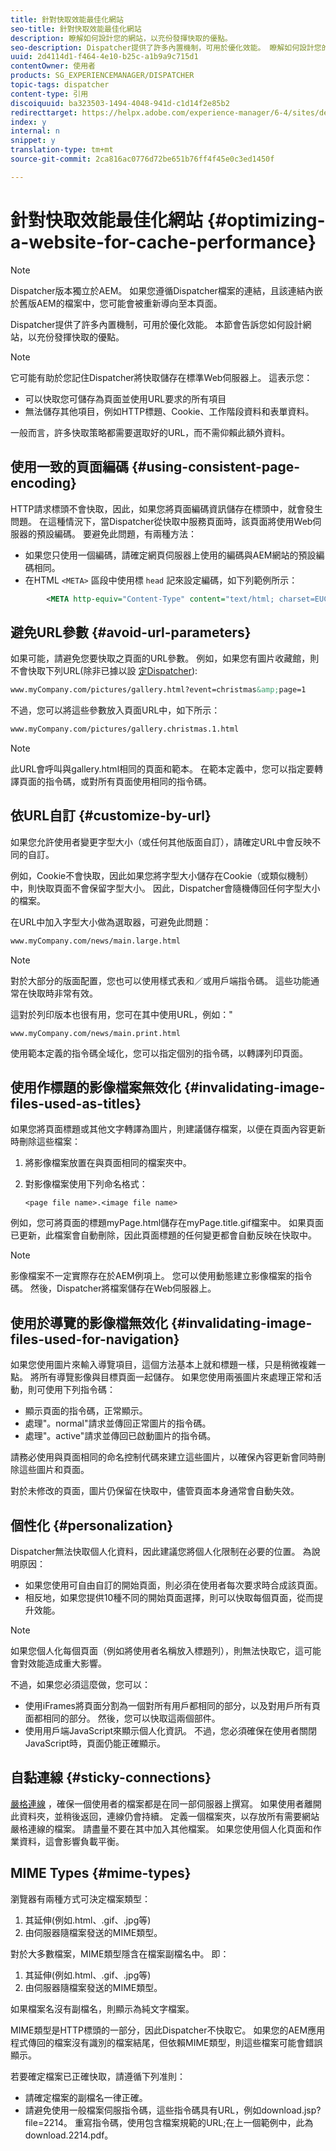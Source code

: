```yaml
---
title: 針對快取效能最佳化網站
seo-title: 針對快取效能最佳化網站
description: 瞭解如何設計您的網站，以充份發揮快取的優點。
seo-description: Dispatcher提供了許多內置機制，可用於優化效能。 瞭解如何設計您的網站，以充份發揮快取的優點。
uuid: 2d4114d1-f464-4e10-b25c-a1b9a9c715d1
contentOwner: 使用者
products: SG_EXPERIENCEMANAGER/DISPATCHER
topic-tags: dispatcher
content-type: 引用
discoiquuid: ba323503-1494-4048-941d-c1d14f2e85b2
redirecttarget: https://helpx.adobe.com/experience-manager/6-4/sites/deploying/using/configuring-performance.html
index: y
internal: n
snippet: y
translation-type: tm+mt
source-git-commit: 2ca816ac0776d72be651b76ff4f45e0c3ed1450f

---
```



# 針對快取效能最佳化網站 {#optimizing-a-website-for-cache-performance}

<!-- 

Comment Type: remark
Last Modified By: Silviu Raiman (raiman)
Last Modified Date: 2017-10-25T04:13:34.919-0400

<p>This is a redirect to /experience-manager/6-2/sites/deploying/using/configuring-performance.html</p>

 -->

>[!NOTE]
>
>Dispatcher版本獨立於AEM。 如果您遵循Dispatcher檔案的連結，且該連結內嵌於舊版AEM的檔案中，您可能會被重新導向至本頁面。

Dispatcher提供了許多內置機制，可用於優化效能。 本節會告訴您如何設計網站，以充份發揮快取的優點。

>[!NOTE]
>
>它可能有助於您記住Dispatcher將快取儲存在標準Web伺服器上。 這表示您：
>
>* 可以快取您可儲存為頁面並使用URL要求的所有項目
>* 無法儲存其他項目，例如HTTP標題、Cookie、工作階段資料和表單資料。
>
>
一般而言，許多快取策略都需要選取好的URL，而不需仰賴此額外資料。

## 使用一致的頁面編碼 {#using-consistent-page-encoding}

HTTP請求標頭不會快取，因此，如果您將頁面編碼資訊儲存在標頭中，就會發生問題。 在這種情況下，當Dispatcher從快取中服務頁面時，該頁面將使用Web伺服器的預設編碼。 要避免此問題，有兩種方法：

* 如果您只使用一個編碼，請確定網頁伺服器上使用的編碼與AEM網站的預設編碼相同。
* 在HTML `<META>` 區段中使用標 `head` 記來設定編碼，如下列範例所示：

```xml
        <META http-equiv="Content-Type" content="text/html; charset=EUC-JP">
```

## 避免URL參數 {#avoid-url-parameters}

如果可能，請避免您要快取之頁面的URL參數。 例如，如果您有圖片收藏館，則不會快取下列URL(除非已據以設 [定Dispatcher](dispatcher-configuration.md#main-pars_title_24)):

```xml
www.myCompany.com/pictures/gallery.html?event=christmas&amp;page=1
```

不過，您可以將這些參數放入頁面URL中，如下所示：

```xml
www.myCompany.com/pictures/gallery.christmas.1.html
```

>[!NOTE]
>
>此URL會呼叫與gallery.html相同的頁面和範本。 在範本定義中，您可以指定要轉譯頁面的指令碼，或對所有頁面使用相同的指令碼。

## 依URL自訂 {#customize-by-url}

如果您允許使用者變更字型大小（或任何其他版面自訂），請確定URL中會反映不同的自訂。

例如，Cookie不會快取，因此如果您將字型大小儲存在Cookie（或類似機制）中，則快取頁面不會保留字型大小。 因此，Dispatcher會隨機傳回任何字型大小的檔案。

在URL中加入字型大小做為選取器，可避免此問題：

```xml
www.myCompany.com/news/main.large.html
```

>[!NOTE]
>
>對於大部分的版面配置，您也可以使用樣式表和／或用戶端指令碼。 這些功能通常在快取時非常有效。
>
>這對於列印版本也很有用，您可在其中使用URL，例如："
>
>`www.myCompany.com/news/main.print.html`
>
>使用範本定義的指令碼全域化，您可以指定個別的指令碼，以轉譯列印頁面。

## 使用作標題的影像檔案無效化 {#invalidating-image-files-used-as-titles}

如果您將頁面標題或其他文字轉譯為圖片，則建議儲存檔案，以便在頁面內容更新時刪除這些檔案：

1. 將影像檔案放置在與頁面相同的檔案夾中。
1. 對影像檔案使用下列命名格式：

   `<page file name>.<image file name>`

例如，您可將頁面的標題myPage.html儲存在myPage.title.gif檔案中。 如果頁面已更新，此檔案會自動刪除，因此頁面標題的任何變更都會自動反映在快取中。

>[!NOTE]
>
>影像檔案不一定實際存在於AEM例項上。 您可以使用動態建立影像檔案的指令碼。 然後，Dispatcher將檔案儲存在Web伺服器上。

## 使用於導覽的影像檔無效化 {#invalidating-image-files-used-for-navigation}

如果您使用圖片來輸入導覽項目，這個方法基本上就和標題一樣，只是稍微複雜一點。 將所有導覽影像與目標頁面一起儲存。 如果您使用兩張圖片來處理正常和活動，則可使用下列指令碼：

* 顯示頁面的指令碼，正常顯示。
* 處理"。normal"請求並傳回正常圖片的指令碼。
* 處理"。active"請求並傳回已啟動圖片的指令碼。

請務必使用與頁面相同的命名控制代碼來建立這些圖片，以確保內容更新會同時刪除這些圖片和頁面。

對於未修改的頁面，圖片仍保留在快取中，儘管頁面本身通常會自動失效。

## 個性化 {#personalization}

Dispatcher無法快取個人化資料，因此建議您將個人化限制在必要的位置。 為說明原因：

* 如果您使用可自由自訂的開始頁面，則必須在使用者每次要求時合成該頁面。
* 相反地，如果您提供10種不同的開始頁面選擇，則可以快取每個頁面，從而提升效能。

>[!NOTE]
>
>如果您個人化每個頁面（例如將使用者名稱放入標題列），則無法快取它，這可能會對效能造成重大影響。
>
>不過，如果您必須這麼做，您可以：
>
>* 使用iFrames將頁面分割為一個對所有用戶都相同的部分，以及對用戶所有頁面都相同的部分。 然後，您可以快取這兩個部件。
>* 使用用戶端JavaScript來顯示個人化資訊。 不過，您必須確保在使用者關閉JavaScript時，頁面仍能正確顯示。
>



## 自黏連線 {#sticky-connections}

[嚴格連線](dispatcher.md#TheBenefitsofLoadBalancing) ，確保一個使用者的檔案都是在同一部伺服器上撰寫。 如果使用者離開此資料夾，並稍後返回，連線仍會持續。 定義一個檔案夾，以存放所有需要網站嚴格連線的檔案。 請盡量不要在其中加入其他檔案。 如果您使用個人化頁面和作業資料，這會影響負載平衡。

## MIME Types {#mime-types}

瀏覽器有兩種方式可決定檔案類型：

1. 其延伸(例如.html、.gif、.jpg等)
1. 由伺服器隨檔案發送的MIME類型。

對於大多數檔案，MIME類型隱含在檔案副檔名中。 即：

1. 其延伸(例如.html、.gif、.jpg等)
1. 由伺服器隨檔案發送的MIME類型。

如果檔案名沒有副檔名，則顯示為純文字檔案。

MIME類型是HTTP標頭的一部分，因此Dispatcher不快取它。 如果您的AEM應用程式傳回的檔案沒有識別的檔案結尾，但依賴MIME類型，則這些檔案可能會錯誤顯示。

若要確定檔案已正確快取，請遵循下列准則：

* 請確定檔案的副檔名一律正確。
* 請避免使用一般檔案伺服指令碼，這些指令碼具有URL，例如download.jsp?file=2214。 重寫指令碼，使用包含檔案規範的URL;在上一個範例中，此為download.2214.pdf。

